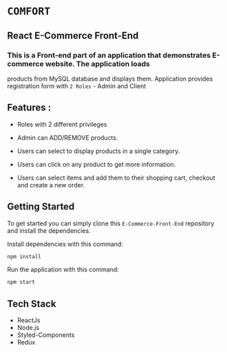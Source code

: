 # `COMFORT`
## React E-Commerce Front-End

### This is a Front-end part of an application that demonstrates E-commerce website. The application loads 
products from MySQL database and displays them. Application provides registration form with `2 Roles` - Admin and Client

## Features :
- Roles with 2 different privileges
- Admin can ADD/REMOVE products.

- Users can select to display products in a single category.
- Users can click on any product to get more information. 
- Users can select items and add them to their shopping cart, checkout and create a new order.

## Getting Started
To get started  you can simply clone this `E-Commerce-Front-End` repository and install the dependencies.

Install dependencies with this command:
```bash
npm install
```

Run the application with this command:
```bash
npm start
```

## Tech Stack
* ReactJs
* Node.js
* Styled-Components
* Redux
